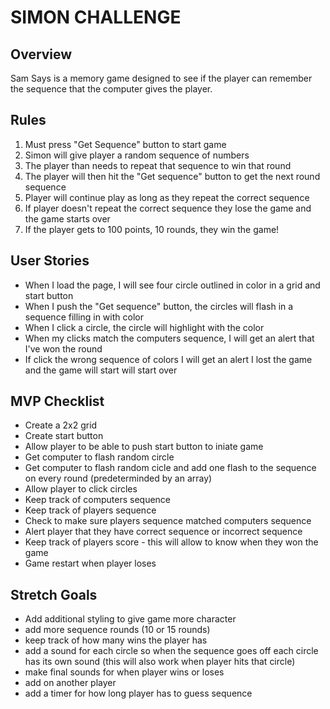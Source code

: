 # SIMON CHALLENGE

## Overview
Sam Says is a memory game designed to see if the player can remember the sequence that the computer gives the player.

## Rules
1. Must press "Get Sequence" button to start game
1. Simon will give player a random sequence of numbers
1. The player than needs to repeat that sequence to win that round
1. The player will then hit the "Get sequence" button to get the next round sequence 
1. Player will continue play as long as they repeat the correct sequence
1. If player doesn't repeat the correct sequence they lose the game and the game starts over
1. If the player gets to 100 points, 10 rounds, they win the game!

## User Stories
 - When I load the page, I will see four circle outlined in color in a grid and start button
 - When I push the "Get sequence" button, the circles will flash in a sequence filling in with color
 - When I click a circle, the circle will highlight with the color
 - When my clicks match the computers sequence, I will get an alert that I've won the round
 - If click the wrong sequence of colors I will get an alert I lost the game and the game will start will start over


## MVP Checklist
- Create a 2x2 grid
- Create start button
- Allow player to be able to push start button to iniate game
- Get computer to flash random circle
- Get computer to flash random cicle and add one flash to the sequence on every round (predeterminded by an array)
- Allow player to click circles
- Keep track of computers sequence
- Keep track of players sequence
- Check to make sure players sequence matched computers sequence
- Alert player that they have correct sequence or incorrect sequence
- Keep track of players score - this will allow to know when they won the game
- Game restart when player loses

## Stretch Goals
- Add additional styling to give game more character
- add more sequence rounds (10 or 15 rounds)
- keep track of how many wins the player has
- add a sound for each circle so when the sequence goes off each circle has its own sound (this will also work when player hits that circle)
- make final sounds for when player wins or loses
- add on another player
- add a timer for how long player has to guess sequence



